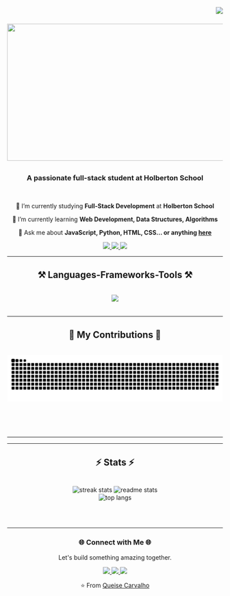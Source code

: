 <img align="right" src="https://visitor-badge.laobi.icu/badge?page_id=Qcarvalhooliveira.Qcarvalhooliveira" />

<h1 align="center">
    <img src="https://github.com/Qcarvalhooliveira/Qcarvalhooliveira/blob/master/image/Hi%20There!.gif" style="height: 20rem; width: 50rem;"/>
</h1>

<h3 align="center">A passionate full-stack student at Holberton School</h3>

<br/>

<div align="center">
 
 🔭 I’m currently studying **Full-Stack Development** at **Holberton School**
 
 🌱 I’m currently learning **Web Development, Data Structures, Algorithms**

💬 Ask me about **JavaScript, Python, HTML, CSS... or anything [here](https://github.com/Qcarvalhooliveira/Qcarvalhooliveira/issues)**

 </div>
 
<div align="center"> 
  <a href="mailto:queisecarvalhodev@gmail.com">
    <img src="https://img.shields.io/badge/Gmail-333333?style=for-the-badge&logo=gmail&logoColor=red" />
  </a>
  <a href="https://www.linkedin.com/in/queise-carvalho-de-oliveira-50359749/" target="_blank">
    <img src="https://img.shields.io/badge/LinkedIn-0077B5?style=for-the-badge&logo=linkedin&logoColor=white" target="_blank" />
  </a>
  <a href="https://github.com/Qcarvalhooliveira" target="_blank">
     <img src="https://img.shields.io/badge/GitHub-100000?style=for-the-badge&logo=github&logoColor=white" target="_blank" />
  </a>
</div>

<hr/>
 
<h2 align="center">⚒️ Languages-Frameworks-Tools ⚒️</h2>
<br/>
<div align="center">
    <img src="https://skillicons.dev/icons?i=c,js,typescript,python,html,css,bootstrap,react,nodejs,mysql,git,github,vscode" /><br>
</div>

<br/>
<hr/>


<div align="center">
  <h2>🌟 My Contributions 🌟</h2>
  <br>
  <img alt="snake eating my contributions" src="https://github.com/Qcarvalhooliveira/Qcarvalhooliveira/blob/output/github-contribution-grid-snake.svg" />
  
  <br/><br/><br/>
</div>

<hr/>

<hr/>

<h2 align="center">⚡ Stats ⚡</h2>
<br>
<div align=center>
  <img width=390 src="https://streak-stats.demolab.com/?user=Qcarvalhooliveira&count_private=true&theme=react&border_radius=10" alt="streak stats"/>
  <img width=390 src="https://github-readme-stats.vercel.app/api?username=Qcarvalhooliveira&count_private=true&show_icons=true&theme=react&rank_icon=github&border_radius=10" alt="readme stats" />
  <br/>
  <img width=325 align="center" src="https://github-readme-stats.vercel.app/api/top-langs/?username=Qcarvalhooliveira&hide=HTML&langs_count=8&layout=compact&theme=react&border_radius=10&size_weight=0.5&count_weight=0.5&exclude_repo=github-readme-stats" alt="top langs" />
</div>

<br/><br/>

<hr/>

<div align="center">
    <h3>🌐 Connect with Me 🌐</h3>
    <p>Let's build something amazing together.</p>
    <a href="https://discord.gg/MsKE63YqUY" target="_blank">
    <img src="https://img.shields.io/badge/Join_Discord-7289DA?style=for-the-badge&logo=discord&logoColor=white" />
    </a>
    <a href="https://www.facebook.com/queise.carvalho" target="_blank">
        <img src="https://img.shields.io/badge/Facebook-1877F2?style=for-the-badge&logo=facebook&logoColor=white" />
    </a>
    <a href="https://twitter.com/QueiseS2" target="_blank">
        <img src="https://img.shields.io/badge/Twitter-1DA1F2?style=for-the-badge&logo=twitter&logoColor=white" />
    </a>
</div>

<div align="center">
    <p>⭐️ From <a href="https://github.com/Qcarvalhooliveira">Queise Carvalho</a></p>
</div>

